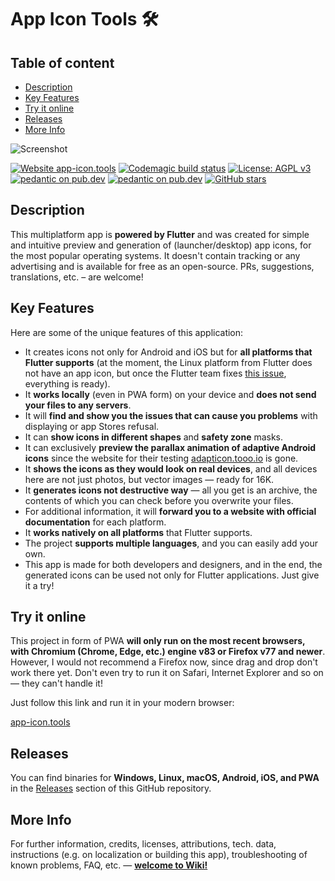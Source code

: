 # App Icon Tools 🛠️

## Table of content

* [Description](#Description)
* [Key Features](#Key-Features)
* [Try it online](#Try-it-online)
* [Releases](#Releases)
* [More Info](#More-Info)

![Screenshot](preview.png)

[![Website app-icon.tools](https://img.shields.io/website?down_color=red&down_message=offline&up_color=success&up_message=online&url=https%3A%2F%2Fapp-icon.tools)](https://app-icon.tools)
[![Codemagic build status](https://api.codemagic.io/apps/5fc3a2a2f7698e4473b866bf/5fc3a2a2f7698e4473b866be/status_badge.svg)](https://codemagic.io/apps/5fc3a2a2f7698e4473b866bf/5fc3a2a2f7698e4473b866be/latest_build)
[![License: AGPL v3](https://img.shields.io/badge/license-AGPL%20v3-blue.svg)](https://www.gnu.org/licenses/agpl-3.0)
[![pedantic on pub.dev](https://img.shields.io/badge/style-pedantic-blue)](https://pub.dev/packages/pedantic)
[![pedantic on pub.dev](https://img.shields.io/github/v/release/tsinis/app_icon_tools)](https://github.com/tsinis/app_icon_tools/releases)
[![GitHub stars](https://img.shields.io/github/stars/tsinis/app_icon_tools?style=social)](https://github.com/tsinis/app_icon_tools/stargazers/)

## Description

This multiplatform app is **powered by Flutter** and was created for simple and intuitive preview and generation of (launcher/desktop) app icons, for the most popular operating systems. It doesn't contain tracking or any advertising and is available for free as an open-source. PRs, suggestions, translations, etc. – are welcome!

## Key Features

Here are some of the unique features of this application:

* It creates icons not only for Android and iOS but for **all platforms that Flutter supports** (at the moment, the Linux platform from Flutter does not have an app icon, but once the Flutter team fixes [this issue](https://github.com/flutter/flutter/issues/53229), everything is ready).
* It **works locally** (even in PWA form) on your device and **does not send your files to any servers**.
* It will **find and show you the issues that can cause you problems** with displaying or app Stores refusal.
* It can **show icons in different shapes** and **safety zone** masks.
* It can exclusively **preview the parallax animation of adaptive Android icons** since the website for their testing [adapticon.tooo.io](https://adapticon.tooo.io) is gone.
* It **shows the icons as they would look on real devices**, and all devices here are not just photos, but vector images — ready for 16K.
* It **generates icons not destructive way** — all you get is an archive, the contents of which you can check before you overwrite your files.
* For additional information, it will **forward you to a website with official documentation** for each platform.
* It **works natively on all platforms** that Flutter supports.
* The project **supports multiple languages**, and you can easily add your own.
* This app is made for both developers and designers, and in the end, the generated icons can be used not only for Flutter applications. Just give it a try!

## Try it online

This project in form of PWA **will only run on the most recent browsers, with Chromium (Chrome, Edge, etc.) engine v83 or Firefox v77 and newer**. However, I would not recommend a Firefox now, since drag and drop don't work there yet. Don't even try to run it on Safari, Internet Explorer and so on — they can't handle it!

Just follow this link and run it in your modern browser:

[app-icon.tools](https://app-icon.tools)

## Releases

You can find binaries for **Windows, Linux, macOS, Android, iOS, and PWA** in the [Releases](https://github.com/tsinis/app_icon_tools/releases) section of this GitHub repository.

## More Info

For further information, credits, licenses, attributions, tech. data, instructions (e.g. on localization or building this app), troubleshooting of known problems, FAQ, etc. — [**welcome to Wiki!**](https://github.com/tsinis/app_icon_tools/wiki)
